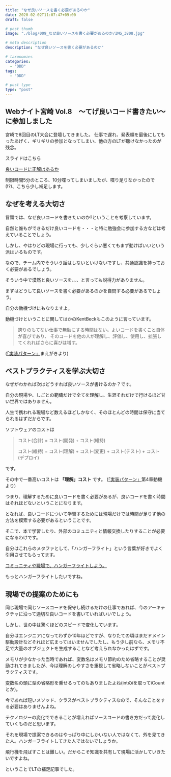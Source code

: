 ```yaml
---
title: "なぜ良いソースを書く必要があるのか"
date: 2020-02-02T11:07:47+09:00
draft: false

# post thumb
image: "./blog/009_なぜ良いソースを書く必要があるのか/IMG_3808.jpg"

# meta description
description: "なぜ良いソースを書く必要があるのか"

# taxonomies
categories: 
  - "DDD"
tags:
  - "DDD"

# post type
type: "post"
---
```


## Webナイト宮崎 Vol.8　～てげ良いコード書きたい～ に参加しました

宮崎で8回目のLT大会に登壇してきました。
仕事で遅れ、発表順を最後にしてもったあげく、ギリギリの参加となってしまい、他の方のLTが聴けなかったのが残念。

スライドはこちら

[良いコードに正解はあるか](https://speakerdeck.com/yasuhirokimesawa/liang-ikodonizheng-jie-haaruka-856f9669-ea1c-4f07-b7be-0b4d8f6647d2)

制限時間5分のところ、10分喋ってしまいましたが、喋り足りなかったので(!?)、こちら少し補足します。

## なぜを考える大切さ

冒頭では、なぜ良いコードを書きたいのか?ということを考察しています。

自然と誰もができるだけ良いコードを・・・と特に勉強会に参加する方などは考えていることでしょう。

しかし、やはりどの現場に行っても、少しぐらい悪くてもまず動けばいいという派はいるものです。

なので、チーム内でそういう話はしないといけないですし、共通認識を持っておく必要があるでしょう。

そういう中で漠然と良いソースを、、、と言っても説得力がありません。

まずはどうして良いソースを書く必要があるのかを自問する必要があるでしょう。

自分の動機づけにもなりますよ。

動機づけということに関してはかのKentBeckもこのように言っています。

> 誇りのもてない仕事で無駄にする時間はない。よいコードを書くこと自体が喜びであり、
> そのコードを他の人が理解し、評価し、使用し、拡張してくれればさらに喜びは増す。

([「実装パターン」](https://www.amazon.co.jp/dp/4894712873)まえがきより)


## ベストプラクティスを学ぶ大切さ

なぜがわかれば次はどうすれば良いソースが書けるのか？です。

自分の現場や、しごとの範疇だけで全てを理解し、生涯それだけで行けるほど甘い世界ではありません。

人生で携われる現場など数えるほどしかなく、そのほとんどの時間は保守に当てられるはずだからです。

ソフトウェアのコストは

> コスト(合計) = コスト(開発) + コスト(維持)
>
> コスト(維持) = コスト(理解) + コスト(変更) + コスト(テスト) + コスト(デプロイ)

です。

その中で一番高いコストは **「理解」コスト** です。
([「実装パターン」](https://www.amazon.co.jp/dp/4894712873)第4章動機より)

つまり、理解するために良いコードを書く必要があるが、良いコードを書く時間はそれほどないということになります。

となれば、良いコードについて学習するためには現場だけでは時間が足りず他の方法を模索する必要があるということです。

そこで、本で学習したり、外部のコミュニティと情報交換したりすることが必要になるわけです。

自分はこれらのメタファとして、「ハンガーフライト」という言葉が好きでよく引用させてもらってます。

[コミュニティや職場で、ハンガーフライトしよう。](http://papanda.hatenablog.com/entry/20090429/1241016409)

もっとハンガーフライトしたいですね。

## 現場での提案のためにも

同じ現場で同じソースコードを保守し続けるだけの仕事であれば、今のアーキテクチャに沿って適切な良いコードを書いていればいいでしょう。

しかし、世の中は驚くほどのスピードで変化しています。

自分はエンジニアになってわずか10年ほどですが、なりたての頃はまだドメイン駆動設計などそれほど広まってはいませんでしたし、もう少し前なら、メモリ不足で大量のオブジェクトを生成することなど考えられなかったはずです。

メモリが少なかった当時であれば、変数名はメモリ節約のため省略することが奨励されてきましたが、今は理解のしやすさを重視して省略しないことがベストプラクティスです。

変数名の頭に型の省略形を乗せるってのもありましたよね(intのiを取ってiCountとか)。

今であれば短いメソッド、クラスがベストプラクティスなので、そんなことをする必要はありませんよね。

テクノロジーの変化でできることが増えればソースコードの書き方だって変化していくものだと思います。

それを現場で提案できるのはやっぱり中にしかいない人ではなくて、外を見てきた人。ハンガーフライトしてきた人ではないでしょうか。

飛行機を飛ばすことは難しい。だからこそ知識を共有して現場に活かしていきたいですよね。

ということでLTの補足記事でした。
